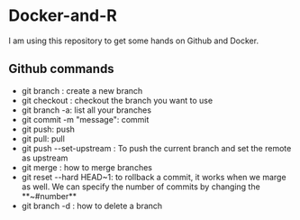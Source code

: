 # Docker-and-R

I am using this repository to get some hands on Github and Docker.

## Github commands

- git branch <name branch>: create a new branch
- git checkout <branch name>: checkout the branch you want to use
- git branch -a: list all your branches
- git commit -m "message": commit
- git push: push
- git pull: pull
- git push --set-upstream <origin branch> <destination branch>: To push the current branch and set the remote as upstream
- git merge <with which branch we want to merge>: how to merge branches
- git reset --hard HEAD~1: to rollback a commit, it works when we marge as well. We can specify the number of commits by changing the **~#number**
- git branch -d <branch>: how to delete a branch